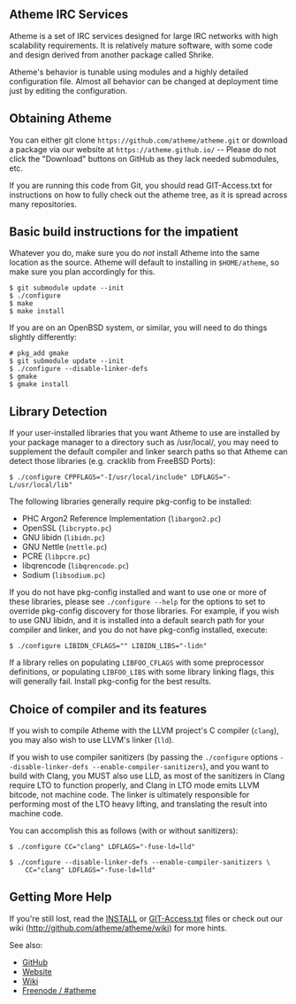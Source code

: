 ## Atheme IRC Services

Atheme is a set of IRC services designed for large IRC networks with high
scalability requirements. It is relatively mature software, with some code
and design derived from another package called Shrike.

Atheme's behavior is tunable using modules and a highly detailed
configuration file. Almost all behavior can be changed at deployment time
just by editing the configuration.



## Obtaining Atheme

You can either git clone `https://github.com/atheme/atheme.git` or download a
package via our website at `https://atheme.github.io/` -- Please do not click
the "Download" buttons on GitHub as they lack needed submodules, etc.

If you are running this code from Git, you should read GIT-Access.txt for
instructions on how to fully check out the atheme tree, as it is spread
across many repositories.



## Basic build instructions for the impatient

Whatever you do, make sure you do *not* install Atheme into the same location
as the source. Atheme will default to installing in `$HOME/atheme`, so make
sure you plan accordingly for this.

    $ git submodule update --init
    $ ./configure
    $ make
    $ make install

If you are on an OpenBSD system, or similar, you will need to do things
slightly differently:

    # pkg_add gmake
    $ git submodule update --init
    $ ./configure --disable-linker-defs
    $ gmake
    $ gmake install



## Library Detection

If your user-installed libraries that you want Atheme to use are installed by
your package manager to a directory such as /usr/local/, you may need to
supplement the default compiler and linker search paths so that Atheme can
detect those libraries (e.g. cracklib from FreeBSD Ports):

    $ ./configure CPPFLAGS="-I/usr/local/include" LDFLAGS="-L/usr/local/lib"

The following libraries generally require pkg-config to be installed:

- PHC Argon2 Reference Implementation (`libargon2.pc`)
- OpenSSL (`libcrypto.pc`)
- GNU libidn (`libidn.pc`)
- GNU Nettle (`nettle.pc`)
- PCRE (`libpcre.pc`)
- libqrencode (`libqrencode.pc`)
- Sodium (`libsodium.pc`)

If you do not have pkg-config installed and want to use one or more of these
libraries, please see `./configure --help` for the options to set to override
pkg-config discovery for those libraries. For example, if you wish to use GNU
libidn, and it is installed into a default search path for your compiler and
linker, and you do not have pkg-config installed, execute:

    $ ./configure LIBIDN_CFLAGS="" LIBIDN_LIBS="-lidn"

If a library relies on populating `LIBFOO_CFLAGS` with some preprocessor
definitions, or populating `LIBFOO_LIBS` with some library linking flags,
this will generally fail. Install pkg-config for the best results.



## Choice of compiler and its features

If you wish to compile Atheme with the LLVM project's C compiler (`clang`),
you may also wish to use LLVM's linker (`lld`).

If you wish to use compiler sanitizers (by passing the `./configure` options
`--disable-linker-defs --enable-compiler-sanitizers`), and you want to build
with Clang, you MUST also use LLD, as most of the sanitizers in Clang require
LTO to function properly, and Clang in LTO mode emits LLVM bitcode, not
machine code. The linker is ultimately responsible for performing most of the
LTO heavy lifting, and translating the result into machine code.

You can accomplish this as follows (with or without sanitizers):

    $ ./configure CC="clang" LDFLAGS="-fuse-ld=lld"

    $ ./configure --disable-linker-defs --enable-compiler-sanitizers \
        CC="clang" LDFLAGS="-fuse-ld=lld"



## Getting More Help

If you're still lost, read the [INSTALL](INSTALL) or
[GIT-Access.txt](GIT-Access.txt) files or check out our wiki
(http://github.com/atheme/atheme/wiki) for more hints.

See also:

 * [GitHub](https://github.com/atheme/atheme)
 * [Website](http://atheme.github.io/)
 * [Wiki](https://github.com/atheme/atheme/wiki)
 * [Freenode / #atheme](ircs://chat.freenode.net:6697/#atheme)
